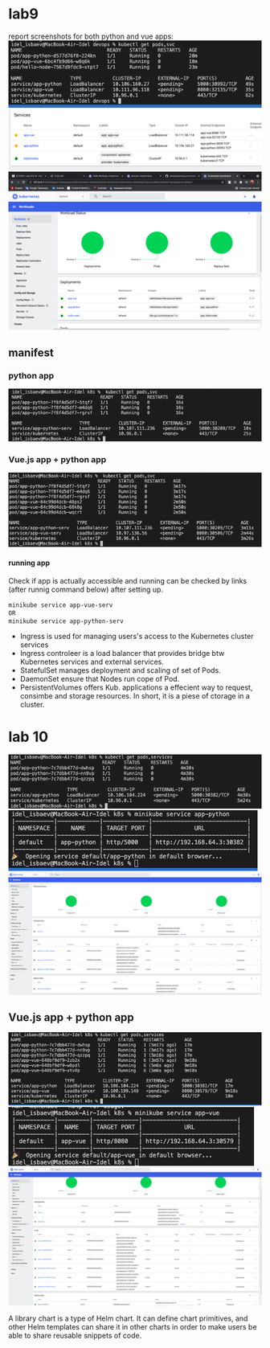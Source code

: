 # lab9
report screenshots for both python and vue apps:
![image](./screenshots/1.png)
![image](./screenshots/2.png)
![image](./screenshots/3.png)
## manifest
### python app
![image](./screenshots/4.png)
### Vue.js app + python app
![image](./screenshots/5.png)
#### running app
Check if app is actually accessible and running can be checked by links (after runnig command below) after setting up.
```
minikube service app-vue-serv
OR
minikube service app-python-serv
```
- Ingress is used for managing users's access to the Kubernetes cluster services
- Ingress controleer is a load balancer that provides bridge btw Kubernetes services and external services. 
- StatefulSet manages deployment and scaling of set of Pods.
- DaemonSet ensure that Nodes run cope of Pod.
- PersistentVolumes offers Kub. applications a effecient way to request, consimbe and storage resources. In short, it is a piese of ctorage in a cluster.

# lab 10
![image](./screenshots/5.1.png)
![image](./screenshots/6.png)
![image](./screenshots/7.png)
## Vue.js app + python app
![image](./screenshots/8.png)
![image](./screenshots/9.png)
![image](./screenshots/91.png)


A library chart is a type of Helm chart. It can define chart primitives, and other Helm templates can share it in other charts in order to make users be able to share reusable snippets of code.
